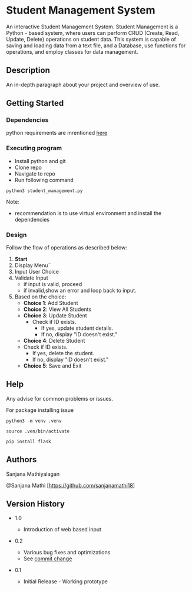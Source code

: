 # Student Management System

An interactive Student Management System.
Student Management is a Python - based system, where users can perform CRUD (Create, Read, Update, Delete) operations on student data. This system is capable of saving and loading data from a text file, and a Database, use functions for operations, and employ classes for data management.

## Description

An in-depth paragraph about your project and overview of use.

## Getting Started

### Dependencies

python requirements are mrentioned [here](requirements.txt)


### Executing program
 - Install python and git
 - Clone repo
 - Navigate to repo
 - Run following command
 ```  
 python3 student_management.py
```
Note:
- recommendation is to use virtual environment and install the dependencies

### Design

Follow the flow of operations as described below:

1. **Start**
1. Display Menu¨
1. Input User Choice
1. Validate Input
    - if input is valid, proceed
    - if invalid,show an error and loop back to input.
1. Based on the choice:
    - **Choice 1**: Add Student
    - **Choice 2**: View All Students
    - **Choice 3**: Update Student
        - Check if ID exists.
            - If yes, update student details.
            - If no, display "ID doesn't exist."
    - **Choice 4**: Delete Student
    - Check if ID exists.
        - If yes, delete the student.
        - If no, display "ID doesn't exist."
    - **Choice 5**: Save and Exit




## Help

Any advise for common problems or issues.

For package installing issue
```
python3 -m venv .venv

source .ven/bin/activate

pip install flask

```


## Authors

Sanjana Mathiyalagan
 
@Sanjana Mathi [https://github.com/sanjanamathi18]

## Version History
* 1.0 
    * Introduction of web based input

* 0.2
    * Various bug fixes and optimizations
    * See [commit change]() 
* 0.1
    * Initial Release - Working prototype


